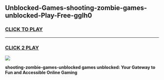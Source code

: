 
## Unblocked-Games-shooting-zombie-games-unblocked-Play-Free-gglh0
<h3>
<a href="https://premium76.site?title=shooting-zombie-games-unblocked&ref=09A">CLICK TO PLAY</a></h3>
<hr>

<h3>
<a href="https://premium76.site?title=shooting-zombie-games-unblocked&ref=09A">CLICK 2 PLAY</a>
  
</h3>

<a href="https://premium76.site?title=shooting-zombie-games-unblocked&ref=09A"><img src="https://clearcache.store/games.png"></a>


**shooting-zombie-games-unblocked games unblocked: Your Gateway to Fun and Accessible Online Gaming**
